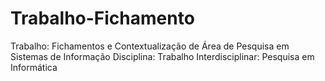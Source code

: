 # Trabalho-Fichamento
Trabalho: Fichamentos e Contextualização de Área de Pesquisa em Sistemas de Informação Disciplina: Trabalho Interdisciplinar: Pesquisa em Informática   
